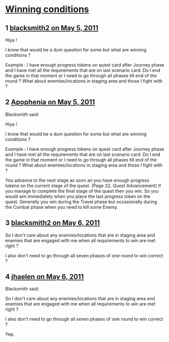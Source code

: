 # [Winning conditions](https://community.fantasyflightgames.com/topic/46341-winning-conditions/)

## 1 [blacksmith2 on May 5, 2011](https://community.fantasyflightgames.com/topic/46341-winning-conditions/?do=findComment&comment=464135)

Hiya !

I know that would be a dum question for some but what are winning conditions ?

Example : I have enough progress tokens on quest card after Journey phase and I have met all the requirements that are on last scenario card. Do I end the game in that moment or I need to go through all phases till end of the round ? What about enemies/locations in staging area and those I fight with ?

## 2 [Apophenia on May 5, 2011](https://community.fantasyflightgames.com/topic/46341-winning-conditions/?do=findComment&comment=464146)

Blacksmith said:

Hiya !

I know that would be a dum question for some but what are winning conditions ?

Example : I have enough progress tokens on quest card after Journey phase and I have met all the requirements that are on last scenario card. Do I end the game in that moment or I need to go through all phases till end of the round ? What about enemies/locations in staging area and those I fight with ?



You advance to the next stage as soon an you have enough progress tokens on the current stage of the quest. (Page 22, Quest Advancement) If you manage to complete the final stage of the quest then you win. So you would win immediately when you place the last progress token on the quest. Generally you win during the Travel phase but occasionally during the Combat phase when you need to kill some Enemy. 

## 3 [blacksmith2 on May 6, 2011](https://community.fantasyflightgames.com/topic/46341-winning-conditions/?do=findComment&comment=464329)

So I don't care about any enemies/locations that are in staging area and enemies that are engaged with me when all requirements to win are met right ?

I also don't need to go through all seven phases of one round to win correct ?

## 4 [jhaelen on May 6, 2011](https://community.fantasyflightgames.com/topic/46341-winning-conditions/?do=findComment&comment=464353)

Blacksmith said:

So I don't care about any enemies/locations that are in staging area and enemies that are engaged with me when all requirements to win are met right ?

I also don't need to go through all seven phases of one round to win correct ?



Yep.

